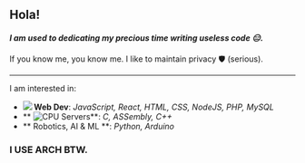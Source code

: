 ## Hola!

<!--
**SamannoyB/SamannoyB** is a ✨ _special_ ✨ repository because its `README.md` (this file) appears on your GitHub profile.

Here are some ideas to get you started:

- 🔭 I’m currently working on ...
- 🌱 I’m currently learning ...
- 👯 I’m looking to collaborate on ...
- 🤔 I’m looking for help with ...
- 💬 Ask me about ...
- 📫 How to reach me: ...
- 😄 Pronouns: ...
- ⚡ Fun fact: ...
-->

#### *I am used to dedicating my precious time writing useless code 😑*.
If you know me, you know me. I like to maintain privacy 🛡️ (serious).

-------------------------------------------------------
I am interested in:
- **<img src="https://media.tenor.com/vUrMlNTCezcAAAAi/dinosaur.gif" style="size: 120px;"> Web Dev**: *JavaScript, React, HTML, CSS, NodeJS, PHP, MySQL*
- ** ![CPU](https://media.tenor.com/Dh5gcXQ0HxcAAAAM/cpu-on-smoke-cpu-blasts.gif) Servers**: *C, ASSembly, C++*
- ** Robotics, AI & ML **: *Python, Arduino*

### I USE ARCH BTW.
